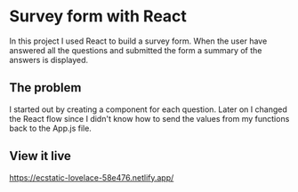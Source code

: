 # Survey form with React

In this project I used React to build a survey form. When the user have answered all the questions and submitted the form a summary of the answers is displayed. 

## The problem

I started out by creating a component for each question. Later on I changed the React flow since I didn't know how to send the values from my functions back to the App.js file. 

## View it live

https://ecstatic-lovelace-58e476.netlify.app/
